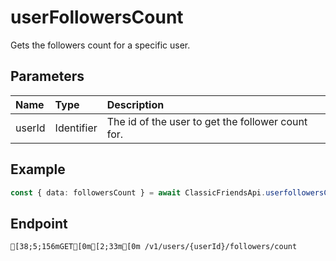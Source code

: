 
# userFollowersCount
Gets the followers count for a specific user.


## Parameters
| Name   | Type       | Description                                       |
| :----- | :--------- | :------------------------------------------------ |
| userId | Identifier | The id of the user to get the follower count for. |



## Example
```ts copy showLineNumbers
const { data: followersCount } = await ClassicFriendsApi.userfollowersCount({ userId: 45348281 }); 
```



## Endpoint
```ansi
[38;5;156mGET[0m[2;33m[0m /v1/users/{userId}/followers/count
```
  